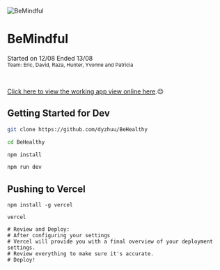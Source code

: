 ![BeMindful](https://github.com/dyzhuu/BeHealthy/assets/62681404/7a9687c4-a111-40fc-93ae-02a476b10330)

<p style="align:center;">
  <h1 style="align:center;">BeMindful</h1>
  Started on 12/08 Ended 13/08<br>
  <sub>Team: Eric, David, Raza, Hunter, Yvonne and Patricia</sub>
</p>
<br>

[Click here to view the working app view online here](https://behealthy-teal.vercel.app).😊

## Getting Started for Dev
```bash
git clone https://github.com/dyzhuu/BeHealthy

cd BeHealthy

npm install 

npm run dev

```
## Pushing to Vercel
```
npm install -g vercel

vercel

# Review and Deploy:
# After configuring your settings
# Vercel will provide you with a final overview of your deployment settings.
# Review everything to make sure it's accurate.
# Deploy!
```
